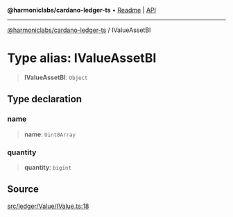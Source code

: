 **@harmoniclabs/cardano-ledger-ts** • [Readme](../README.md) \| [API](../globals.md)

***

[@harmoniclabs/cardano-ledger-ts](../README.md) / IValueAssetBI

# Type alias: IValueAssetBI

> **IValueAssetBI**: `Object`

## Type declaration

### name

> **name**: `Uint8Array`

### quantity

> **quantity**: `bigint`

## Source

[src/ledger/Value/IValue.ts:18](https://github.com/HarmonicLabs/cardano-ledger-ts/blob/d1659b0/src/ledger/Value/IValue.ts#L18)
